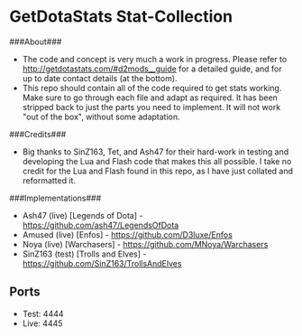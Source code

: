 GetDotaStats Stat-Collection
=====

###About###
 - The code and concept is very much a work in progress. Please refer to http://getdotastats.com/#d2mods__guide for a detailed guide, and for up to date contact details (at the bottom).
 - This repo should contain all of the code required to get stats working. Make sure to go through each file and adapt as required. It has been stripped back to just the parts you need to implement. It will not work "out of the box", without some adaptation.
 
###Credits###
 - Big thanks to SinZ163, Tet, and Ash47 for their hard-work in testing and developing the Lua and Flash code that makes this all possible. I take no credit for the Lua and Flash found in this repo, as I have just collated and reformatted it.

###Implementations###
 - Ash47 (live) [Legends of Dota] - https://github.com/ash47/LegendsOfDota
 - Amused (live) [Enfos] - https://github.com/D3luxe/Enfos
 - Noya (live) [Warchasers] - https://github.com/MNoya/Warchasers
 - SinZ163 (test) [Trolls and Elves] - https://github.com/SinZ163/TrollsAndElves

## Ports ##

* Test: 4444
* Live: 4445
